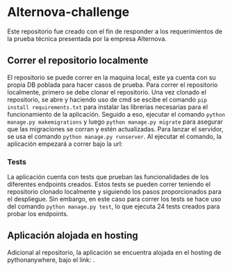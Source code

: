 # Alternova-challenge
Este repositorio fue creado con el fin de responder a los requerimientos de la prueba técnica presentada por la empresa Alternova. 

## Correr el repositorio localmente
El repositorio se puede correr en la maquina local, este ya cuenta con su propia DB poblada para hacer casos de prueba.
Para correr el repositorio localmente, primero se debe clonar el repositorio. Una vez clonado el repositorio, se abre y haciendo uso de cmd se escibe el comando `pip install requirements.txt` para instalar las librerias necesarias para el funcionamiento de la aplicación.
Seguido a eso, ejecutar el comando `python manage.py makemigrations` y luego `python manage.py migrate` para asegurar que las migraciones se corran y estén actualizadas. 
Para lanzar el servidor, se usa el comando `python manage.py runserver`. Al ejecutar el comando, la aplicación empezará a correr bajo la url: [](http://127.0.0.1:8000/)
### Tests
La aplicación cuenta con tests que prueban las funcionalidades de los diferentes endpoints creados. Estos tests se pueden correr teniendo el repositorio clonado localmente y siguiendo los pasos proporcionados para el despliegue. Sin embargo, en este caso para correr los tests se hace uso del comando `python manage.py test`, lo que ejecuta 24 tests creados para probar los endpoints.

## Aplicación alojada en hosting
Adicional al repositorio, la aplicación se encuentra alojada en el hosting de pythonanywhere, bajo el link: [](https://ale1220.pythonanywhere.com/).
